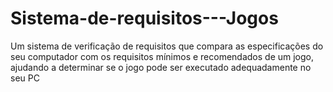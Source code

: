 # Sistema-de-requisitos---Jogos
Um sistema de verificação de requisitos que compara as especificações do seu computador com os requisitos mínimos e recomendados de um jogo, ajudando a determinar se o jogo pode ser executado adequadamente no seu PC
